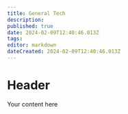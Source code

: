 ```yaml
---
title: General Tech
description: 
published: true
date: 2024-02-09T12:40:46.013Z
tags: 
editor: markdown
dateCreated: 2024-02-09T12:40:46.013Z
---
```


# Header
Your content here
